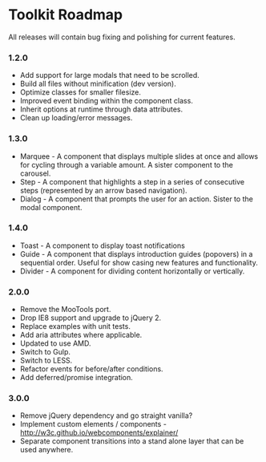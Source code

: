 # Toolkit Roadmap #

All releases will contain bug fixing and polishing for current features.

### 1.2.0 ###
* Add support for large modals that need to be scrolled.
* Build all files without minification (dev version).
* Optimize classes for smaller filesize.
* Improved event binding within the component class.
* Inherit options at runtime through data attributes.
* Clean up loading/error messages.

### 1.3.0 ###
* Marquee - A component that displays multiple slides at once and allows for cycling through a variable amount. A sister component to the carousel.
* Step - A component that highlights a step in a series of consecutive steps (represented by an arrow based navigation).
* Dialog - A component that prompts the user for an action. Sister to the modal component.

### 1.4.0 ###
* Toast - A component to display toast notifications
* Guide - A component that displays introduction guides (popovers) in a sequential order. Useful for show casing new features and functionality.
* Divider - A component for dividing content horizontally or vertically.

### 2.0.0 ###
* Remove the MooTools port.
* Drop IE8 support and upgrade to jQuery 2.
* Replace examples with unit tests.
* Add aria attributes where applicable.
* Updated to use AMD.
* Switch to Gulp.
* Switch to LESS.
* Refactor events for before/after conditions.
* Add deferred/promise integration.

### 3.0.0 ###
* Remove jQuery dependency and go straight vanilla?
* Implement custom elements / components - http://w3c.github.io/webcomponents/explainer/
* Separate component transitions into a stand alone layer that can be used anywhere.